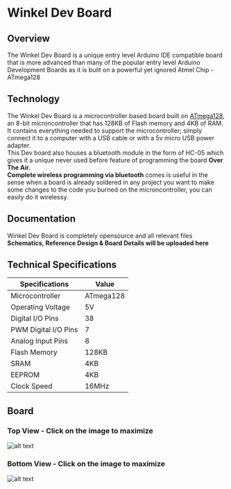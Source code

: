 # Winkel Dev Board

## Overview
The Winkel Dev Board is a unique entry level Arduino IDE compatible board that is more advanced than many of the popular entry level Arduino Development Boards as it is built on a powerful yet ignored Atmel Chip - ATmega128

## Technology
The Winkel Dev Board is a microcontroller based board built on [ATmega128](http://www.atmel.com/devices/ATMEGA128.aspx?tab=parameters), an 8-bit microncontroller that has 128KB of Flash memory and 4KB of RAM. It contains everything needed to support the microcontroller; simply connect it to a computer with a USB cable or with a 5v micro USB power adapter.  
This Dev board also houses a bluetooth module in the form of HC-05 which gives it a unique never used before feature of programming the board **Over The Air.**  
**Complete wireless programming via bluetooth** comes is useful in the sense when a board is already soldered in any project you want to make some changes to the code you burned on the microncontroller, you can easily do it wirelessy.

## Documentation
Winkel Dev Board is completely opensource and all relevant files **Schematics, Reference Design & Board Details will be uploaded here**

## Technical Specifications
| Specifications  | Value            |
| ------- | ---------------- |
| Microcontroller  | ATmega128 |
| Operating Voltage	 | 5V |
| Digital I/O Pins | 38 |
| PWM Digital I/O Pins	 | 7 |
| Analog Input Pins	 | 8 |
| Flash Memory	 | 128KB |
| SRAM	 | 4KB |
| EEPROM	 | 4KB |
| Clock Speed	 | 16MHz |

## Board
### Top View - Click on the image to maximize
![alt text](https://raw.githubusercontent.com/mboxtech/winkel/master/Winkel-Dev-Board/images/Dev-Top.png "Winkel Dev Board")

### Bottom View - Click on the image to maximize
![alt text](https://raw.githubusercontent.com/mboxtech/winkel/master/Winkel-Dev-Board/images/Dev-Bottom.png "Winkel Dev Board")
